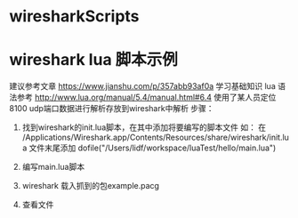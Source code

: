 # wiresharkScripts
# wireshark lua 脚本示例
建议参考文章 https://www.jianshu.com/p/357abb93af0a 学习基础知识
lua 语法参考 http://www.lua.org/manual/5.4/manual.html#6.4
使用了某人员定位8100 udp端口数据进行解析存放到wireshark中解析
步骤：
1. 找到wireshark的init.lua脚本，在其中添加将要编写的脚本文件
如： 在 /Applications/Wireshark.app/Contents/Resources/share/wireshark/init.lua 文件末尾添加
   dofile("/Users/lidf/workspace/luaTest/hello/main.lua")

2. 编写main.lua脚本
3. wireshark 载入抓到的包example.pacg
4. 查看文件
